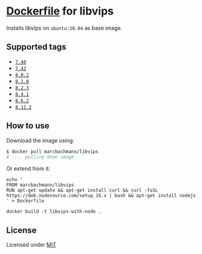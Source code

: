 # [Dockerfile](https://registry.hub.docker.com/u/marcbachmann/libvips/) for libvips

Installs libvips on `ubuntu:20.04` as base image.

## Supported tags

- [`7.40`](https://github.com/marcbachmann/dockerfile-libvips/tree/master)
- [`7.42`](https://github.com/marcbachmann/dockerfile-libvips/tree/7.42.3)
- [`8.0.2`](https://github.com/marcbachmann/dockerfile-libvips/tree/8.0.2)
- [`8.1.0`](https://github.com/marcbachmann/dockerfile-libvips/tree/8.1.0)
- [`8.2.3`](https://github.com/marcbachmann/dockerfile-libvips/tree/8.2.3)
- [`8.4.1`](https://github.com/marcbachmann/dockerfile-libvips/tree/8.4.1)
- [`8.6.2`](https://github.com/marcbachmann/dockerfile-libvips/tree/8.6.2)
- [`8.12.2`](https://github.com/marcbachmann/dockerfile-libvips/tree/8.12.2)

## How to use

Download the image using:

```bash
$ docker pull marcbachmann/libvips
# .... pulling down image
```

Or extend from it:
```
echo '
FROM marcbachmann/libvips
RUN apt-get update && apt-get install curl && curl -fsSL https://deb.nodesource.com/setup_16.x | bash && apt-get install nodejs
' > Dockerfile

docker build -t libvips-with-node .
```


## License

Licensed under [MIT](http://opensource.org/licenses/mit-license.html)
